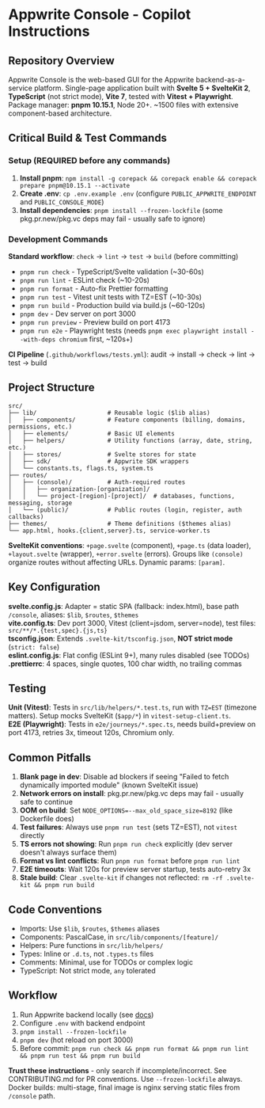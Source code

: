 # Appwrite Console - Copilot Instructions

## Repository Overview

Appwrite Console is the web-based GUI for the Appwrite backend-as-a-service platform. Single-page application built with **Svelte 5 + SvelteKit 2**, **TypeScript** (not strict mode), **Vite 7**, tested with **Vitest + Playwright**. Package manager: **pnpm 10.15.1**, Node 20+. ~1500 files with extensive component-based architecture.

## Critical Build & Test Commands

### Setup (REQUIRED before any commands)

1. **Install pnpm**: `npm install -g corepack && corepack enable && corepack prepare pnpm@10.15.1 --activate`
2. **Create .env**: `cp .env.example .env` (configure `PUBLIC_APPWRITE_ENDPOINT` and `PUBLIC_CONSOLE_MODE`)
3. **Install dependencies**: `pnpm install --frozen-lockfile` (some pkg.pr.new/pkg.vc deps may fail - usually safe to ignore)

### Development Commands

**Standard workflow**: `check` → `lint` → `test` → `build` (before committing)

- `pnpm run check` - TypeScript/Svelte validation (~30-60s)
- `pnpm run lint` - ESLint check (~10-20s)
- `pnpm run format` - Auto-fix Prettier formatting
- `pnpm run test` - Vitest unit tests with TZ=EST (~10-30s)
- `pnpm run build` - Production build via build.js (~60-120s)
- `pnpm dev` - Dev server on port 3000
- `pnpm run preview` - Preview build on port 4173
- `pnpm run e2e` - Playwright tests (needs `pnpm exec playwright install --with-deps chromium` first, ~120s+)

**CI Pipeline** (`.github/workflows/tests.yml`): audit → install → check → lint → test → build

## Project Structure

```
src/
├── lib/                    # Reusable logic ($lib alias)
│   ├── components/         # Feature components (billing, domains, permissions, etc.)
│   ├── elements/           # Basic UI elements
│   ├── helpers/            # Utility functions (array, date, string, etc.)
│   ├── stores/             # Svelte stores for state
│   ├── sdk/                # Appwrite SDK wrappers
│   └── constants.ts, flags.ts, system.ts
├── routes/
│   ├── (console)/          # Auth-required routes
│   │   ├── organization-[organization]/
│   │   └── project-[region]-[project]/  # databases, functions, messaging, storage
│   └── (public)/           # Public routes (login, register, auth callbacks)
├── themes/                 # Theme definitions ($themes alias)
└── app.html, hooks.{client,server}.ts, service-worker.ts
```

**SvelteKit conventions**: `+page.svelte` (component), `+page.ts` (data loader), `+layout.svelte` (wrapper), `+error.svelte` (errors). Groups like `(console)` organize routes without affecting URLs. Dynamic params: `[param]`.

## Key Configuration

**svelte.config.js**: Adapter = static SPA (fallback: index.html), base path `/console`, aliases: `$lib`, `$routes`, `$themes`  
**vite.config.ts**: Dev port 3000, Vitest (client=jsdom, server=node), test files: `src/**/*.{test,spec}.{js,ts}`  
**tsconfig.json**: Extends `.svelte-kit/tsconfig.json`, **NOT strict mode** (`strict: false`)  
**eslint.config.js**: Flat config (ESLint 9+), many rules disabled (see TODOs)  
**.prettierrc**: 4 spaces, single quotes, 100 char width, no trailing commas

## Testing

**Unit (Vitest)**: Tests in `src/lib/helpers/*.test.ts`, run with `TZ=EST` (timezone matters). Setup mocks SvelteKit (`$app/*`) in `vitest-setup-client.ts`.  
**E2E (Playwright)**: Tests in `e2e/journeys/*.spec.ts`, needs build+preview on port 4173, retries 3x, timeout 120s, Chromium only.

## Common Pitfalls

1. **Blank page in dev**: Disable ad blockers if seeing "Failed to fetch dynamically imported module" (known SvelteKit issue)
2. **Network errors on install**: pkg.pr.new/pkg.vc deps may fail - usually safe to continue
3. **OOM on build**: Set `NODE_OPTIONS=--max_old_space_size=8192` (like Dockerfile does)
4. **Test failures**: Always use `pnpm run test` (sets TZ=EST), not `vitest` directly
5. **TS errors not showing**: Run `pnpm run check` explicitly (dev server doesn't always surface them)
6. **Format vs lint conflicts**: Run `pnpm run format` before `pnpm run lint`
7. **E2E timeouts**: Wait 120s for preview server startup, tests auto-retry 3x
8. **Stale build**: Clear `.svelte-kit` if changes not reflected: `rm -rf .svelte-kit && pnpm run build`

## Code Conventions

- Imports: Use `$lib`, `$routes`, `$themes` aliases
- Components: PascalCase, in `src/lib/components/[feature]/`
- Helpers: Pure functions in `src/lib/helpers/`
- Types: Inline or `.d.ts`, not `.types.ts` files
- Comments: Minimal, use for TODOs or complex logic
- TypeScript: Not strict mode, `any` tolerated

## Workflow

1. Run Appwrite backend locally (see [docs](https://appwrite.io/docs/advanced/self-hosting))
2. Configure `.env` with backend endpoint
3. `pnpm install --frozen-lockfile`
4. `pnpm dev` (hot reload on port 3000)
5. Before commit: `pnpm run check && pnpm run format && pnpm run lint && pnpm run test && pnpm run build`

**Trust these instructions** - only search if incomplete/incorrect. See CONTRIBUTING.md for PR conventions. Use `--frozen-lockfile` always. Docker builds: multi-stage, final image is nginx serving static files from `/console` path.
